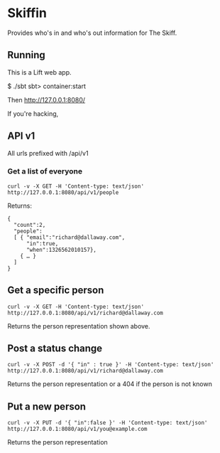 # Skiffin

Provides who's in and who's out information for The Skiff.

## Running

This is a Lift web app.  

$ ./sbt
sbt> container:start

Then http://127.0.0.1:8080/

If you're hacking, 


## API v1

All urls prefixed with /api/v1

### Get a list of everyone

    curl -v -X GET -H 'Content-type: text/json' http://127.0.0.1:8080/api/v1/people

Returns:

    {
      "count":2,
      "people":
      [ { "email":"richard@dallaway.com",
          "in":true,
          "when":1326562010157}, 
        { … }
      ]
    }


## Get a specific person

    curl -v -X GET -H 'Content-type: text/json' http://127.0.0.1:8080/api/v1/richard@dallaway.com

Returns the person representation shown above.

## Post a status change

    curl -v -X POST -d '{ "in" : true }' -H 'Content-type: text/json' http://127.0.0.1:8080/api/v1/richard@dallaway.com

Returns the person representation or a 404 if the person is not known


## Put a new person

    curl -v -X PUT -d '{ "in":false }' -H 'Content-type: text/json' http://127.0.0.1:8080/api/v1/you@example.com

Returns the person representation



